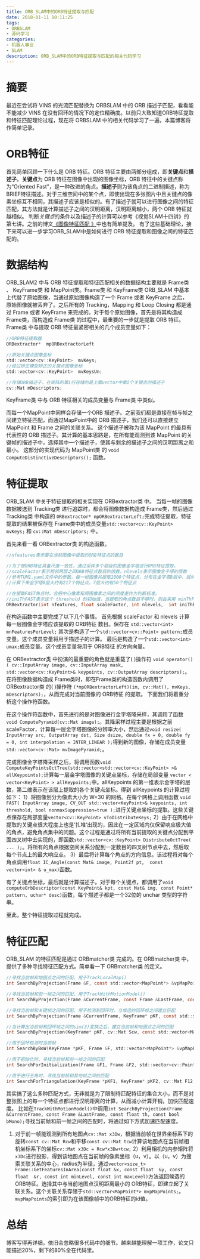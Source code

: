 ```yaml
---
title: ORB_SLAM中的ORB特征提取与匹配
date: 2018-01-11 10:11:25
tags:
- ORBSLAM
- 源码学习
categories:
- 机器人事业
- SLAM
description: ORB_SLAM中的ORB特征提取与匹配的相关代码学习
---
```

<!-- more -->

# 摘要
最近在尝试将 VINS 的光流匹配替换为 ORBSLAM 中的 ORB 描述子匹配，看看能不能减少 VINS 在没有回环的情况下的定位精确度。以前只大致知道ORB特征提取和特征匹配理论过程，现在将 ORBSLAM 中的相关代码学习了一遍，本篇博客将作简单记录。

# ORB特征
首先简单回顾一下什么是 ORB 特征。ORB 特征主要由两部分组成，即**关键点**和**描述子**。**关键点**为 ORB 特征在图像中出现的图像坐标，ORB 特征中的关键点称为“Oriented Fast”，是一种改进的角点。**描述子**则为该角点的二进制描述，称为BRIEF特征描述。对于三维空间中的某个点，即使出现在多张图片中且关键点的像素坐标互不相同，其描述子应该是相似的。有了描述子就可以进行图像之间的特征匹配，其方法就是计算描述子之间的汉明距离，汉明距离越小，两个 ORB 特征就越相似。
判断*关键点*的条件以及描述子的计算可以参考《视觉SLAM十四讲》的第七讲。之前的博文[《图像特征匹配 》](http://zhehangt.win/2017/03/03/SLAM/FeatureMatching/)中也有简单提及。
有了这些基础理论，接下来可以进一步学习ORB_SLAM中是如何进行 ORB 特征提取和图像之间的特征匹配的。

# 数据结构
ORB_SLAM2 中与 ORB 特征提取和特征匹配相关的数据结构主要就是 Frame类 、 KeyFrame类 和 MapPoint类。Frame类 和 KeyFrame类  ORB_SLAM 中基本上代替了原始图像，当通过原始图像构造了一个 Frame 或者 KeyFrame 之后， 原始图像就被丢弃了。之后所有的 Tracking，Mapping 和 Loop Closing 都是通过 Frame 或者 KeyFrame 来完成的。对于每个原始图像，首先是将其构造成 Frame类，而构造成 Frame类 的过程中，最重要的一步就是提取 ORB 特征。
Frame类 中与提取 ORB 特征最紧密相关的几个成员变量如下：


```c
//ORB特征提取器
ORBextractor*  mpORBextractorLeft

//原始关键点图像坐标
std::vector<cv::KeyPoint>  mvKeys;
//经过矫正模型矫正的关键点图像坐标
std::vector<cv::KeyPoint>  mvKeysUn;

//存储ORB描述子，在矩阵的第i行存储的是上面vector中第i个关键点的描述子
cv::Mat mDescriptors;
```

KeyFrame类 中与 ORB 特征相关的成员变量与 Frame类 中类似。

而每一个MapPoint中同样会存储一个ORB 描述子。之前我们都是直接在帧与帧之间建立特征匹配，而通过MapPoint中的 ORB 描述子，我们还可以直接建立 MapPoint 和 Frame 之间的关联关系。
这个描述子被称为该 MapPoint 的最具有代表性的 ORB 描述子。其计算的基本思路是，在所有能观测到该 MapPoint 的关键帧的描述子中，选择其中一个描述子，使其与剩余的描述子之间的汉明距离之和最小。
这部分的实现代码为 MapPoint类 的 `void ComputeDistinctiveDescriptors();` 函数。


# 特征提取
ORB_SLAM 中关于特征提取的相关实现在 ORBextractor类 中。 当每一帧的图像数据被送到 Tracking类 进行追踪时，都会将图像数据构造成 Frame类，然后通过 Tracking类 中构造的 `ORBextractor* mpORBextractorLeft;`完成特征提取，特征提取的结果被保存在 Frame类中的成员变量`std::vector<cv::KeyPoint> mvKeys;` 和 `cv::Mat mDescriptors;` 中。

首先来看一看 ORBextractor类 的构造函数。
```c
//nfeatures表示要在当前图像中提取的ORB特征点的数目

//为了使ORB特征具备尺度一致性，通过采样多个层级的图像金字塔进行ORB特征提取，
//scaleFactor表示相邻两层之间ORB特征点数目的倍数，nlevels表示图像金子塔的层数
//参考TUM1.yaml文件中的参数，每一帧图像共提取1000个特征点，分布在金字塔8层中，层间尺度比例1.2
//计算下来金字塔0层大约有217个特征点，7层大约有50个特征点

//在提取FAST角点时，会把中心像素和周围像素之间的亮度差作为判断标准。
//iniThFAST表示这个 threshold 的初始值，当提取的角点数目不够时，则会采用 minThFAST 作为 threshold。
ORBextractor(int nfeatures, float scaleFactor, int nlevels,  int iniThFAST, int minThFAST);
```

在构造函数中主要完成了以下几个事情。
首先根据 scaleFactor 和 nlevels 计算每一层图像金字塔应该提取的 ORB特征 数目。保存在 `std::vector<int> mnFeaturesPerLevel;`
其次是构造了一个`std::vector<cv::Point> pattern;`成员变量。这个成员变量将用于描述子的计算。
最后是构造了一个`std::vector<int> umax;`成员变量。这个成员变量将用于 ORB特征 的方向向量。

在 ORBextractor类 中扮演的最重要的角色就是重载了( )操作符 `void operator()( cv::InputArray image, cv::InputArray mask, std::vector<cv::KeyPoint>& keypoints, cv::OutputArray descriptors);`。在将图像数据构造成 Frame类时，即在Frame类的构造函数内调用了 ORBextractor类 的( )操作符 `(*mpORBextractorLeft)(im, cv::Mat(), mvKeys, mDescriptors);`，从而完成对当前图像的 ORB特征 的提取。
下面我们将着重分析这个操作符函数。

在这个操作符函数中，首先进行的是对图像进行金字塔降采样，其调用了函数`void ComputePyramid(cv::Mat image);`。其降采样过程主要是根据之前 scaleFactor，计算每一层金字塔图像的分辨率大小，然后通过`void resize( InputArray src, OutputArray dst, Size dsize, double fx = 0, double fy = 0, int interpolation = INTER_LINEAR );`得到新的图像，存储在成员变量`std::vector<cv::Mat> mvImagePyramid;`。

完成图像金字塔降采样之后，将调用函数`void ComputeKeyPointsOctTree(std::vector<std::vector<cv::KeyPoint> >& allKeypoints);`计算每一层金字塔图像的关键点坐标，存储在局部变量 `vector < vector<KeyPoint> > allKeypoints;`中。allKeypoints 的第一维表示金字塔的层数，第二维表示在该层上提取的各个关键点坐标。得到 allKeypoints 的计算过程如下：
1）将图像划分为像素大小为 W=30 的网格。在每个网格上调用函数 `void FAST( InputArray image, CV_OUT std::vector<KeyPoint>& keypoints, int threshold, bool nonmaxSuppression=true );`进行关键点坐标的提取。这些关键点保存在局部变量`vector<cv::KeyPoint> vToDistributeKeys;`
2）由于在网格中提取的关键点很大程度上也是’扎堆‘出现的，因此在一定区域内仅保留响应极大值的角点，避免角点集中的问题。这个过程是通过将所有当前提取的关键点分配到平面四叉树中去实现的，即函数`std::vector<cv::KeyPoint> DistributeOctTree( ... );`。将所有的角点根据空间关系分配到一定数目的四叉树节点中去，然后取每个节点上的最大响应点。
3）最后将计算每个角点的方向信息。该过程将对每个角点调用`float IC_Angle(const Mat& image, Point2f pt,  const vector<int> & u_max)`函数。

有了关键点坐标，最后就是计算描述子。对于每个关键点，都调用了`void computeOrbDescriptor(const KeyPoint& kpt, const Mat& img, const Point* pattern, uchar* desc)`函数，每个描述子都是一个32位的 unchar 类型的字符串。

至此，整个特征提取过程就完成。

# 特征匹配

ORB_SLAM 的特征匹配是通过 ORBmatcher类 完成的。在 ORBmatcher类 中，提供了多种寻找特征匹配方式。简单看一下 ORBmatcher类 的定义。
```c
//寻找当前帧和地图点之间的匹配，用于TrackLocalMap()
int SearchByProjection(Frame &F, const std::vector<MapPoint*> &vpMapPoints, const float th=3);

//寻找当前帧和前一帧之间的匹配，用于TrackWithMotionModel()
int SearchByProjection(Frame &CurrentFrame, const Frame &LastFrame, const float th, const bool bMono);

//寻找当前帧和关键帧之间的匹配，用于检测到回环时，与候选的回环帧之间建立匹配
int SearchByProjection(Frame &CurrentFrame, KeyFrame* pKF, const std::set<MapPoint*> &sAlreadyFound, const float th, const int ORBdist);

//当计算出当前帧和回环帧之间的sim(3)变换之后，建立当前帧和地图点之间的匹配
int SearchByProjection(KeyFrame* pKF, cv::Mat Scw, const std::vector<MapPoint*> &vpPoints, std::vector<MapPoint*> &vpMatched, int th);

//用于回环检测时当前帧
int SearchByBoW(KeyFrame *pKF, Frame &F, std::vector<MapPoint*> &vpMapPointMatches);

//用于初始化时，寻找当前帧和前一帧之间的匹配
int SearchForInitialization(Frame &F1, Frame &F2, std::vector<cv::Point2f> &vbPrevMatched, std::vector<int> &vnMatches12, int windowSize=10);

//用于进行三角时，寻找当前帧和其他帧之间的匹配
int SearchForTriangulation(KeyFrame *pKF1, KeyFrame* pKF2, cv::Mat F12, std::vector<pair<size_t, size_t> > &vMatchedPairs, const bool bOnlyStereo);

```

其实搞了这么多种匹配方式，无非就是为了限制待匹配特征的集合大小，而不是对整张图上的每一个特征点都进行汉明距离的计算，从而减小计算开销，加快匹配速度。
比如在`TrackWithMotionModel()`中调用`int SearchByProjection(Frame &CurrentFrame, const Frame &LastFrame, const float th, const bool bMono);`寻找当前帧和前一帧之间的匹配时，将通过如下方式加速匹配速度。

1) 对于前一帧能观测到所有地图点`cv::Mat x3Dw`，根据当前帧在世界坐标系下的旋转`const cv::Mat Rcw`和平移`const cv::Mat tcw`计算该地图点在当前帧相机坐标系下的坐标`cv::Mat x3Dc = Rcw*x3Dw+tcw;`
2）利用相机的内参矩阵将`x3Dc`进行投影，得到该地图点在当前帧的像素坐标（u，v）。以（u，v）为搜索关联关系的中心，radius为半径，通过`vector<size_t> Frame::GetFeaturesInArea(const float &x, const float  &y, const float  &r, const int minLevel, const int maxLevel)`方法返回候选的 ORB特征。选择其中与当前地图点汉明距离最小的 ORB特征，即建立起了关联关系。这个关联关系存储于`std::vector<MapPoint*> mvpMapPoints;`。`mvpMapPoints`的索引即为在该图像帧中的ORB特征的id值。



# 总结
博客写得再详细，依旧会忽略很多代码中的细节。越来越能理解一项工作，论文只能描述20%，剩下的80%全在代码里。














